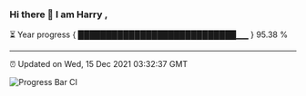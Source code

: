 ### Hi there 👋 I am Harry , 

⏳ Year progress { ████████████████████████████▁▁ } 95.38 %

---

⏰ Updated on Wed, 15 Dec 2021 03:32:37 GMT

![Progress Bar CI](https://github.com/duykhang68/duykhang68/workflows/Progress%20Bar%20CI/badge.svg)
